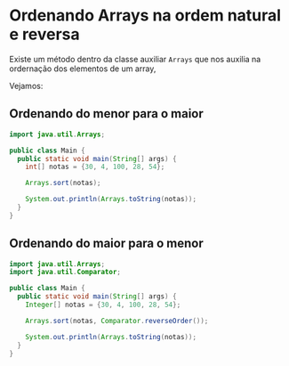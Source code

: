 # Ordenando Arrays na ordem natural e reversa

Existe um método dentro da classe auxiliar `Arrays` que nos auxilia na ordernação dos elementos de um array,

Vejamos:

## Ordenando do menor para o maior

```java
import java.util.Arrays;

public class Main {
  public static void main(String[] args) {
    int[] notas = {30, 4, 100, 28, 54};

    Arrays.sort(notas);

    System.out.println(Arrays.toString(notas));
  }
}
```

## Ordenando do maior para o menor

```java
import java.util.Arrays;
import java.util.Comparator;

public class Main {
  public static void main(String[] args) {
    Integer[] notas = {30, 4, 100, 28, 54};

    Arrays.sort(notas, Comparator.reverseOrder());

    System.out.println(Arrays.toString(notas));
  }
}
```